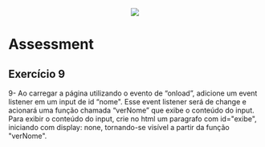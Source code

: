 <p align="center">
    <img src="https://www.infnet.edu.br/infnet/wp-content/themes/infnet.homepage//assets/img/LogoInfnetRodape.png"/>
</p>

# Assessment

## Exercício 9

9-	Ao carregar a página utilizando o evento de “onload”, adicione um event listener em um input de id “nome". Esse event listener será de change e acionará uma função chamada “verNome” que exibe o conteúdo do input.  
Para exibir o conteúdo do input, crie no html um paragrafo com id="exibe", iniciando com display: none, tornando-se visível a partir da função "verNome".